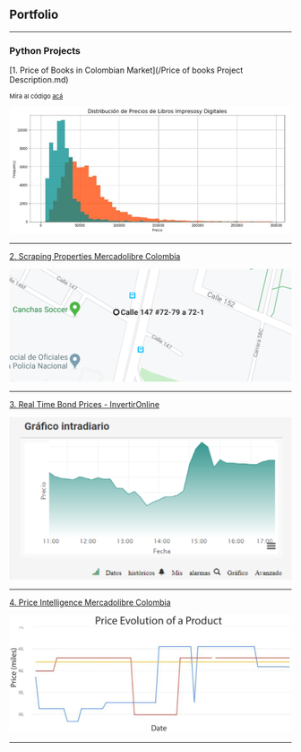 ## Portfolio

---

### Python Projects 

[1. Price of Books in Colombian Market](/Price of books Project Description.md)

<p style="font-size:11px">Mira al código <a href="https://github.com/andjimbon/Scraping-Project-Price-of-Books/blob/master/Scraping%20Project%20-%20LibreriadelaU.ipynb">acá</a></p>

<img src="images/Distribution.JPG?raw=true"/>

---
[2. Scraping Properties Mercadolibre Colombia](https://github.com/andjimbon/Mercadolibre-Property-Scrapy-Project/blob/master/Meli%20Property/property_meli.py)

<img src="images/Directions.PNG?raw=true"/>

---
[3. Real Time Bond Prices - InvertirOnline](https://github.com/andjimbon/Invertiroline-prices-real-time/blob/master/Chart%20bond%20prices%20-%20Invertironline.ipynb)

<img src="images/Chart.png?raw=true"/>

---
[4. Price Intelligence Mercadolibre Colombia](https://github.com/andjimbon/Mercadolibre-Tucarro-Project/blob/master/script-publication-series.ipynb)

<img src="images/Price.png?raw=true"/>

---





